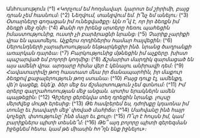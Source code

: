 

Անհուսություն
(^1) _«Կորչում եմ հողմավար.
կարոտ եմ շիրիմի, բայց դրան չեմ հասնում։_
(^2) _Նեղվում, տանջվում եմ. ի՞նչ եմ անելու։_
(^3) _Օտարները գողացան իմ ունեցվածքը։
Այն ո՞վ է, որ իր ձեռքն իմ ձեռքի մեջ դնի։_
(^4) _Քանի որ իրենց սրտերը հեռու պահեցին իմաստությունից,
ուստի չի բարձրացնի նրանց։_
(^5) _Չարիք չարիքի վրա են պատմելու.
Աչքերս որդիներիս համար հալվեցին։_
(^6) _Սերունդների չարախոսության ենթարկեցիր ինձ.
նրանց ծաղրանքի առարկան դարձա։_
(^7) _Բարկությունից մթնեցին իմ աչքերը.
խիստ պաշարված եմ բոլորի կողմից։_
(^8) _Ճշմարիտ մարդիկ զարմացած են այս ամենի վրա.
արդարը հիմա վեր է կենալու անիրավի դեմ։_
(^9) _Հավատարիմը թող հաստատ մնա իր ճանապարհին,
իր մաքուր ձեռքով քաջալերություն թող ստանա։_
(^10) _Բայց դուք էլ, ամենքդ, վե՛ր կացեք, եկե՛ք.
ձեր մեջ ես ճշմարտություն չեմ գտնում։_
(^11) _Իմ օրերը գարշահոտության մեջ անցան.
սրտիս երակներն ամեն պայթեցին։_
(^12) _Գիշերը ցերեկվա տեղ դրեցին նրանք.
լույսը մերժվեց մութի երեսից։_
(^13) _Թե համբերեմ ես, դժոխքը կդառնա իմ տունը
եւ խավարի մեջ՝ փռված մահիճս։_
(^14) _Մահվանը ինձ հայր կոչեցի,
փտությունը՝ ինձ մայր եւ քույր։_
(^15) _Ո՞ւր է հույսն իմ, կամ բարիքներս պիտի տեսնե՞մ։_
(^16) _Թե՞ այդ բոլորը պիտի գերեզման իջեցնեմ հետս.
կամ թե միասին հո՞ղն ենք իջնելու»։_
